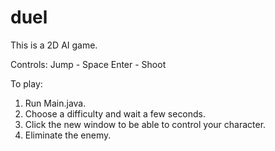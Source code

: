 # duel

This is a 2D AI game.

Controls:
Jump - Space
Enter - Shoot

To play:
1. Run Main.java.
2. Choose a difficulty and wait a few seconds.
3. Click the new window to be able to control your character.
4. Eliminate the enemy.
